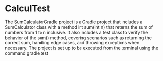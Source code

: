 # CalculTest
The SumCalculatorGradle project is a Gradle project that includes a SumCalculator class with a method int sum(int n) that returns 
the sum of numbers from 1 to n inclusive. It also includes a test class to verify the behavior of the sum() method, 
covering scenarios such as returning the correct sum, handling edge cases, and throwing exceptions when necessary. 
The project is set up to be executed from the terminal using the command gradle test
